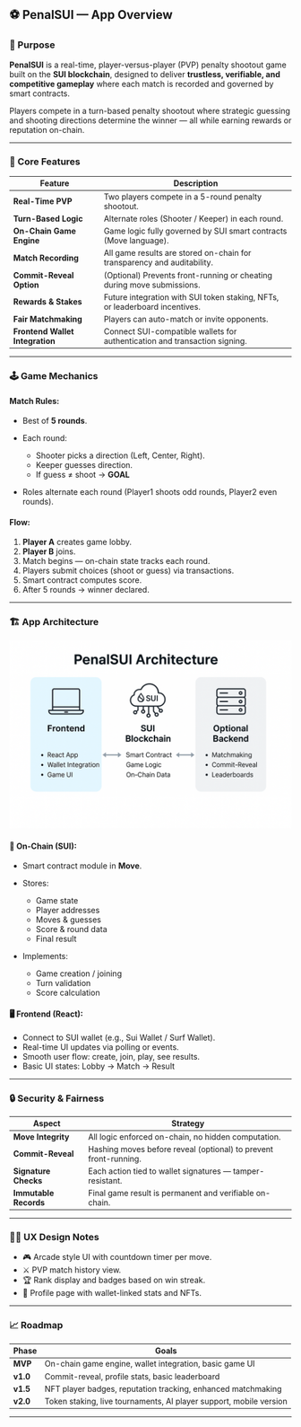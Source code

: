 ## ⚽ PenalSUI — App Overview

### 🎯 Purpose

**PenalSUI** is a real-time, player-versus-player (PVP) penalty shootout game built on the **SUI blockchain**, designed to deliver **trustless, verifiable, and competitive gameplay** where each match is recorded and governed by smart contracts.

Players compete in a turn-based penalty shootout where strategic guessing and shooting directions determine the winner — all while earning rewards or reputation on-chain.

---

### 🧩 Core Features

| Feature                         | Description                                                                 |
| ------------------------------- | --------------------------------------------------------------------------- |
| **Real-Time PVP**               | Two players compete in a 5-round penalty shootout.                          |
| **Turn-Based Logic**            | Alternate roles (Shooter / Keeper) in each round.                           |
| **On-Chain Game Engine**        | Game logic fully governed by SUI smart contracts (Move language).           |
| **Match Recording**             | All game results are stored on-chain for transparency and auditability.     |
| **Commit-Reveal Option**        | (Optional) Prevents front-running or cheating during move submissions.      |
| **Rewards & Stakes**            | Future integration with SUI token staking, NFTs, or leaderboard incentives. |
| **Fair Matchmaking**            | Players can auto-match or invite opponents.                                 |
| **Frontend Wallet Integration** | Connect SUI-compatible wallets for authentication and transaction signing.  |

---

### 🕹️ Game Mechanics

#### Match Rules:

- Best of **5 rounds**.
- Each round:

  - Shooter picks a direction (Left, Center, Right).
  - Keeper guesses direction.
  - If guess ≠ shoot → **GOAL**

- Roles alternate each round (Player1 shoots odd rounds, Player2 even rounds).

#### Flow:

1. **Player A** creates game lobby.
2. **Player B** joins.
3. Match begins — on-chain state tracks each round.
4. Players submit choices (shoot or guess) via transactions.
5. Smart contract computes score.
6. After 5 rounds → winner declared.

---

### 🏗️ App Architecture

![image](./hla-diagram.png)

#### 💾 On-Chain (SUI):

- Smart contract module in **Move**.
- Stores:

  - Game state
  - Player addresses
  - Moves & guesses
  - Score & round data
  - Final result

- Implements:

  - Game creation / joining
  - Turn validation
  - Score calculation

#### 🖥️ Frontend (React):

- Connect to SUI wallet (e.g., Sui Wallet / Surf Wallet).
- Real-time UI updates via polling or events.
- Smooth user flow: create, join, play, see results.
- Basic UI states: Lobby → Match → Result

---

### 🔒 Security & Fairness

| Aspect                | Strategy                                                         |
| --------------------- | ---------------------------------------------------------------- |
| **Move Integrity**    | All logic enforced on-chain, no hidden computation.              |
| **Commit-Reveal**     | Hashing moves before reveal (optional) to prevent front-running. |
| **Signature Checks**  | Each action tied to wallet signatures — tamper-resistant.        |
| **Immutable Records** | Final game result is permanent and verifiable on-chain.          |

---

### 🧑‍🎨 UX Design Notes

- 🎮 Arcade style UI with countdown timer per move.
- ⚔️ PVP match history view.
- 🏆 Rank display and badges based on win streak.
- 💼 Profile page with wallet-linked stats and NFTs.

---

### 📈 Roadmap

| Phase    | Goals                                                              |
| -------- | ------------------------------------------------------------------ |
| **MVP**  | On-chain game engine, wallet integration, basic game UI            |
| **v1.0** | Commit-reveal, profile stats, basic leaderboard                    |
| **v1.5** | NFT player badges, reputation tracking, enhanced matchmaking       |
| **v2.0** | Token staking, live tournaments, AI player support, mobile version |

---
